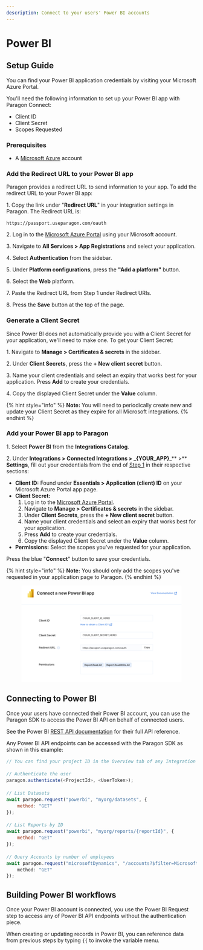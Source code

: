 ```yaml
---
description: Connect to your users' Power BI accounts
---
```


# Power BI

## Setup Guide

You can find your Power BI application credentials by visiting your Microsoft Azure Portal.

You'll need the following information to set up your Power BI app with Paragon Connect:

* Client ID
* Client Secret
* Scopes Requested

### Prerequisites

* A [Microsoft Azure](https://azure.microsoft.com/) account

### Add the Redirect URL to your Power BI app

Paragon provides a redirect URL to send information to your app. To add the redirect URL to your Power BI app:

1\. Copy the link under "**Redirect URL**" in your integration settings in Paragon. The Redirect URL is:

```
https://passport.useparagon.com/oauth
```

2\. Log in to the [Microsoft Azure Portal](https://azure.microsoft.com/) using your Microsoft account.

3\. Navigate to **All Services > App Registrations** and select your application.

4\. Select **Authentication** from the sidebar.

5\. Under **Platform configurations**, press the  **"Add a platform"** button.

6\. Select the **Web** platform.

7\. Paste the Redirect URL from Step 1 under Redirect URIs.

8\. Press the **Save** button at the top of the page.

### Generate a Client Secret

Since Power BI does not automatically provide you with a Client Secret for your application, we'll need to make one. To get your Client Secret:

1\. Navigate to **Manage > Certificates & secrets** in the sidebar.

2\. Under **Client Secrets**, press the **+ New client secret** button.&#x20;

3\. Name your client credentials and select an expiry that works best for your application. Press **Add** to create your credentials.

4\. Copy the displayed Client Secret under the **Value** column.

{% hint style="info" %}
**Note:** You will need to periodically create new and update your Client Secret as they expire for all Microsoft integrations.
{% endhint %}

### Add your Power BI app to Paragon

1\. Select **Power BI** from the **Integrations Catalog**.

2\. Under **Integrations > Connected Integrations > **_**{YOUR\_APP}**_** >** **Settings**, fill out your credentials from the end of [Step 1](powerbi.md#add-the-redirect-url-to-your-power-bi-app) in their respective sections:

* **Client ID:** Found under **Essentials > Application (client) ID** on your Microsoft Azure Portal app page.
* **Client Secret:**
  1. Log in to the [Microsoft Azure Portal](https://azure.microsoft.com/).
  2. Navigate to **Manage > Certificates & secrets** in the sidebar.
  3. Under **Client Secrets**, press the **+ New client secret** button.&#x20;
  4. Name your client credentials and select an expiry that works best for your application.
  5. Press **Add** to create your credentials.
  6. Copy the displayed Client Secret under the **Value** column.
* **Permissions:** Select the scopes you've requested for your application.

Press the blue "**Connect**" button to save your credentials.

{% hint style="info" %}
**Note:** You should only add the scopes you've requested in your application page to Paragon.
{% endhint %}

<figure><img src="../../.gitbook/assets/Connecting your Power BI app to Paragon Connect.png" alt=""><figcaption></figcaption></figure>

## Connecting to Power BI

Once your users have connected their Power BI account, you can use the Paragon SDK to access the Power BI API on behalf of connected users.

See the Power BI [REST API documentation](https://learn.microsoft.com/en-us/rest/api/power-bi/) for their full API reference.

Any Power BI API endpoints can be accessed with the Paragon SDK as shown in this example:

```javascript
// You can find your project ID in the Overview tab of any Integration

// Authenticate the user
paragon.authenticate(<ProjectId>, <UserToken>);

// List Datasets
await paragon.request("powerbi", "myorg/datasets", {
    method: "GET"
});

// List Reports by ID
await paragon.request("powerbi", "myorg/reports/{reportId}", {
    method: "GET"
});

// Query Accounts by number of employees
await paragon.request("microsoftDynamics", "/accounts?$filter=Microsoft.Dynamics.CRM.Between(PropertyName='numberofemployees',PropertyValues=["5","2000"])”
    method: "GET"
});
```

## Building Power BI workflows

Once your Power BI account is connected, you use the Power BI Request step to access any of Power BI API endpoints without the authentication piece.

When creating or updating records in Power BI, you can reference data from previous steps by typing `{{` to invoke the variable menu.
